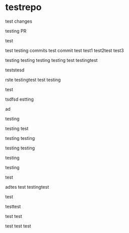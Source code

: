 # testrepo

test changes

testing PR

test


test
testing commits
test commit
test
test1
test2test
test3

testing
testing
testing
testing
test
testingtest

teststesd

rste
testingtest
test
testing


test

tsdfsd
estting

ad

testing

testing
test

testing
testing

testing
testing

testing

testing


test

adtes
test
testingtest

test

testtest

test
test

test
test
test

